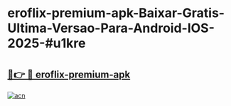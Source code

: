 # eroflix-premium-apk-Baixar-Gratis-Ultima-Versao-Para-Android-IOS-2025-#u1kre

# <h2><a href="https://ainizakaria.my?title=eroflix-premium-apk&ref=22M">🔗👉 🔴 eroflix-premium-apk</a></h2>

[![acn](https://github.com/user-attachments/assets/0f9c940e-d8b0-45ae-aac7-cd30a18b3e1c)](https://ainizakaria.my?title=eroflix-premium-apk&ref=22M)

